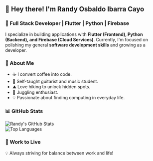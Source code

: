 ## 👋 Hey there! I'm Randy Osbaldo Ibarra Cayo  

### 🚀 Full Stack Developer | Flutter | Python | Firebase  

I specialize in building applications with **Flutter (Frontend), Python (Backend), and Firebase (Cloud Services)**. Currently, I'm focused on polishing my general **software development skills** and growing as a developer.

### 🎸 About Me  
- ☕ I convert coffee into code.  
- 🎵 Self-taught guitarist and music student.  
- ⛰️ Love hiking to unlock hidden spots.  
- 🤹 Juggling enthusiast.  
- 💡 Passionate about finding computing in everyday life.  

### 📊 GitHub Stats  
![Randy's GitHub Stats](https://github-readme-stats.vercel.app/api?username=RandyIbarra&show_icons=true&theme=tokyonight)  
![Top Languages](https://github-readme-stats.vercel.app/api/top-langs/?username=RandyIbarra&layout=compact&theme=tokyonight)  

### 🎯 Work to Live  
💡 Always striving for balance between work and life!
